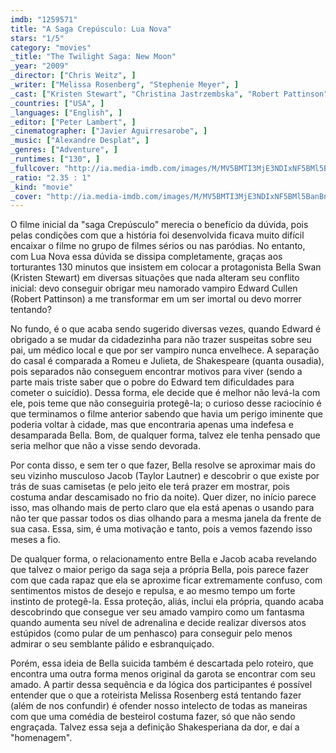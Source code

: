 ```yaml
---
imdb: "1259571"
title: "A Saga Crepúsculo: Lua Nova"
stars: "1/5"
category: "movies"
_title: "The Twilight Saga: New Moon"
_year: "2009"
_director: ["Chris Weitz", ]
_writer: ["Melissa Rosenberg", "Stephenie Meyer", ]
_cast: ["Kristen Stewart", "Christina Jastrzembska", "Robert Pattinson", "Billy Burke", "Anna Kendrick", "Michael Welch", "Justin Chon", "Christian Serratos", "Taylor Lautner", ]
_countries: ["USA", ]
_languages: ["English", ]
_editor: ["Peter Lambert", ]
_cinematographer: ["Javier Aguirresarobe", ]
_music: ["Alexandre Desplat", ]
_genres: ["Adventure", ]
_runtimes: ["130", ]
_fullcover: "http://ia.media-imdb.com/images/M/MV5BMTI3MjE3NDIxNF5BMl5BanBnXkFtZTcwODM3NTY5Mg@@.jpg"
_ratio: "2.35 : 1"
_kind: "movie"
_cover: "http://ia.media-imdb.com/images/M/MV5BMTI3MjE3NDIxNF5BMl5BanBnXkFtZTcwODM3NTY5Mg@@._V1._SX95_SY140_.jpg"
---
```

O filme inicial da "saga Crepúsculo" merecia o benefício da dúvida, pois pelas condições com que a história foi desenvolvida ficava muito difícil encaixar o filme no grupo de filmes sérios ou nas paródias. No entanto, com Lua Nova essa dúvida se dissipa completamente, graças aos torturantes 130 minutos que insistem em colocar a protagonista Bella Swan (Kristen Stewart) em diversas situações que nada alteram seu conflito inicial: devo conseguir obrigar meu namorado vampiro Edward Cullen (Robert Pattinson) a me transformar em um ser imortal ou devo morrer tentando?

No fundo, é o que acaba sendo sugerido diversas vezes, quando Edward é obrigado a se mudar da cidadezinha para não trazer suspeitas sobre seu pai, um médico local e que por ser vampiro nunca envelhece. A separação do casal é comparada a Romeu e Julieta, de Shakespeare (quanta ousadia), pois separados não conseguem encontrar motivos para viver (sendo a parte mais triste saber que o pobre do Edward tem dificuldades para cometer o suicídio). Dessa forma, ele decide que é melhor não levá-la com ele, pois teme que não conseguiria protegê-la; o curioso desse raciocínio é que terminamos o filme anterior sabendo que havia um perigo iminente que poderia voltar à cidade, mas que encontraria apenas uma indefesa e desamparada Bella. Bom, de qualquer forma, talvez ele tenha pensado que seria melhor que não a visse sendo devorada.

Por conta disso, e sem ter o que fazer, Bella resolve se aproximar mais do seu vizinho musculoso Jacob (Taylor Lautner) e descobrir o que existe por trás de suas camisetas (e pelo jeito ele terá prazer em mostrar, pois costuma andar descamisado no frio da noite). Quer dizer, no início parece isso, mas olhando mais de perto claro que ela está apenas o usando para não ter que passar todos os dias olhando para a mesma janela da frente de sua casa. Essa, sim, é uma motivação e tanto, pois a vemos fazendo isso meses a fio.

De qualquer forma, o relacionamento entre Bella e Jacob acaba revelando que talvez o maior perigo da saga seja a própria Bella, pois parece fazer com que cada rapaz que ela se aproxime ficar extremamente confuso, com sentimentos mistos de desejo e repulsa, e ao mesmo tempo um forte instinto de protegê-la. Essa proteção, aliás, inclui ela própria, quando acaba descobrindo que consegue ver seu amado vampiro como um fantasma quando aumenta seu nível de adrenalina e decide realizar diversos atos estúpidos (como pular de um penhasco) para conseguir pelo menos admirar o seu semblante pálido e esbranquiçado.

Porém, essa ideia de Bella suicida também é descartada pelo roteiro, que encontra uma outra forma menos original da garota se encontrar com seu amado. A partir dessa sequência e da lógica dos participantes é possível entender que o que a roteirista Melissa Rosenberg está tentando fazer (além de nos confundir) é ofender nosso intelecto de todas as maneiras com que uma comédia de besteirol costuma fazer, só que não sendo engraçada. Talvez essa seja a definição Shakesperiana da dor, e daí a "homenagem".


